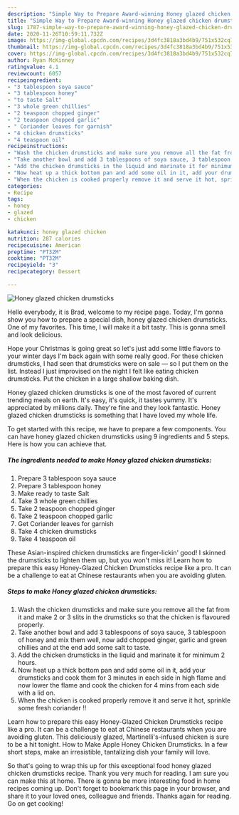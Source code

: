 ```yaml
---
description: "Simple Way to Prepare Award-winning Honey glazed chicken drumsticks"
title: "Simple Way to Prepare Award-winning Honey glazed chicken drumsticks"
slug: 1787-simple-way-to-prepare-award-winning-honey-glazed-chicken-drumsticks
date: 2020-11-26T10:59:11.732Z
image: https://img-global.cpcdn.com/recipes/3d4fc3818a3bd4b9/751x532cq70/honey-glazed-chicken-drumsticks-recipe-main-photo.jpg
thumbnail: https://img-global.cpcdn.com/recipes/3d4fc3818a3bd4b9/751x532cq70/honey-glazed-chicken-drumsticks-recipe-main-photo.jpg
cover: https://img-global.cpcdn.com/recipes/3d4fc3818a3bd4b9/751x532cq70/honey-glazed-chicken-drumsticks-recipe-main-photo.jpg
author: Ryan McKinney
ratingvalue: 4.1
reviewcount: 6057
recipeingredient:
- "3 tablespoon soya sauce"
- "3 tablespoon honey"
- "to taste Salt"
- "3 whole green chillies"
- "2 teaspoon chopped ginger"
- "2 teaspoon chopped garlic"
- " Coriander leaves for garnish"
- "4 chicken drumsticks"
- "4 teaspoon oil"
recipeinstructions:
- "Wash the chicken drumsticks and make sure you remove all the fat from it and make 2 or 3 slits in the drumsticks so that the chicken is flavoured properly."
- "Take another bowl and add 3 tablespoons of soya sauce, 3 tablespoon of honey and mix them well, now add chopped ginger, garlic and green chillies and at the end add some salt to taste."
- "Add the chicken drumsticks in the liquid and marinate it for minimum 2 hours."
- "Now heat up a thick bottom pan and add some oil in it, add your drumsticks and cook them for 3 minutes in each side in high flame and now lower the flame and cook the chicken for 4 mins from each side with a lid on."
- "When the chicken is cooked properly remove it and serve it hot, sprinkle some fresh coriander !!"
categories:
- Recipe
tags:
- honey
- glazed
- chicken

katakunci: honey glazed chicken 
nutrition: 287 calories
recipecuisine: American
preptime: "PT32M"
cooktime: "PT32M"
recipeyield: "3"
recipecategory: Dessert

---
```



![Honey glazed chicken drumsticks](https://img-global.cpcdn.com/recipes/3d4fc3818a3bd4b9/751x532cq70/honey-glazed-chicken-drumsticks-recipe-main-photo.jpg)

Hello everybody, it is Brad, welcome to my recipe page. Today, I'm gonna show you how to prepare a special dish, honey glazed chicken drumsticks. One of my favorites. This time, I will make it a bit tasty. This is gonna smell and look delicious.

Hope your Christmas is going great so let&#39;s just add some little flavors to your winter days I&#39;m back again with some really good. For these chicken drumsticks, I had seen that drumsticks were on sale — so I put them on the list. Instead I just improvised on the night I felt like eating chicken drumsticks. Put the chicken in a large shallow baking dish.

Honey glazed chicken drumsticks is one of the most favored of current trending meals on earth. It's easy, it's quick, it tastes yummy. It's appreciated by millions daily. They're fine and they look fantastic. Honey glazed chicken drumsticks is something that I have loved my whole life.


To get started with this recipe, we have to prepare a few components. You can have honey glazed chicken drumsticks using 9 ingredients and 5 steps. Here is how you can achieve that.

<!--inarticleads1-->

##### The ingredients needed to make Honey glazed chicken drumsticks:

1. Prepare 3 tablespoon soya sauce
1. Prepare 3 tablespoon honey
1. Make ready to taste Salt
1. Take 3 whole green chillies
1. Take 2 teaspoon chopped ginger
1. Take 2 teaspoon chopped garlic
1. Get  Coriander leaves for garnish
1. Take 4 chicken drumsticks
1. Take 4 teaspoon oil


These Asian-inspired chicken drumsticks are finger-lickin&#39; good! I skinned the drumsticks to lighten them up, but you won&#39;t miss it! Learn how to prepare this easy Honey-Glazed Chicken Drumsticks recipe like a pro. It can be a challenge to eat at Chinese restaurants when you are avoiding gluten. 

<!--inarticleads2-->

##### Steps to make Honey glazed chicken drumsticks:

1. Wash the chicken drumsticks and make sure you remove all the fat from it and make 2 or 3 slits in the drumsticks so that the chicken is flavoured properly.
1. Take another bowl and add 3 tablespoons of soya sauce, 3 tablespoon of honey and mix them well, now add chopped ginger, garlic and green chillies and at the end add some salt to taste.
1. Add the chicken drumsticks in the liquid and marinate it for minimum 2 hours.
1. Now heat up a thick bottom pan and add some oil in it, add your drumsticks and cook them for 3 minutes in each side in high flame and now lower the flame and cook the chicken for 4 mins from each side with a lid on.
1. When the chicken is cooked properly remove it and serve it hot, sprinkle some fresh coriander !!


Learn how to prepare this easy Honey-Glazed Chicken Drumsticks recipe like a pro. It can be a challenge to eat at Chinese restaurants when you are avoiding gluten. This deliciously glazed, Martinelli&#39;s-infused chicken is sure to be a hit tonight. How to Make Apple Honey Chicken Drumsticks. In a few short steps, make an irresistible, tantalizing dish your family will love. 

So that's going to wrap this up for this exceptional food honey glazed chicken drumsticks recipe. Thank you very much for reading. I am sure you can make this at home. There is gonna be more interesting food in home recipes coming up. Don't forget to bookmark this page in your browser, and share it to your loved ones, colleague and friends. Thanks again for reading. Go on get cooking!

